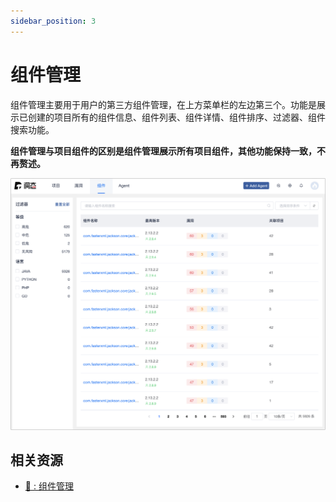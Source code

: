 ```yaml
---
sidebar_position: 3
---
```


# 组件管理

组件管理主要用于用户的第三方组件管理，在上方菜单栏的左边第三个。功能是展示已创建的项目所有的组件信息、组件列表、组件详情、组件排序、过滤器、组件搜索功能。

**组件管理与项目组件的区别是组件管理展示所有项目组件，其他功能保持一致，不再赘述。**

![Image](images/zh_sca.png)


## 相关资源
* [🔗 : 组件管理 ](application-management#项目组件)